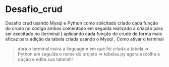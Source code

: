 # Desafio_crud
Desafio crud  usando Mysql e Python 
como solicitado criado cada função do crudo  no codigo ambos comentado em seguida realizado a criação para ser execitado no (terminal ) aplicando cada função do crude de forma mais eficaz para adição da tabela criada usando o Mysql , 
Como ativar  o terminal 
> abra o terminal
> insira a linguagem em que foi  criada a tabela => Python
> em seguida o nome do projeto => tebelas.py
> agora escolha a opção e edita sua tabela!!!
